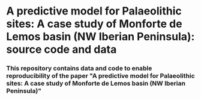 # A predictive model for Palaeolithic sites: A case study of Monforte de Lemos basin (NW Iberian Peninsula): source code and data
### This repository contains data and code to enable reproducibility of the paper "A predictive model for Palaeolithic sites: A case study of Monforte de Lemos basin (NW Iberian Peninsula)"
